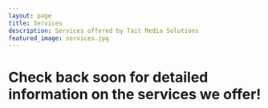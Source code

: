 ```yaml
---
layout: page
title: Services
description: Services offered by Tait Media Solutions
featured_image: services.jpg
---
```


# Check back soon for detailed information on the services we offer!
